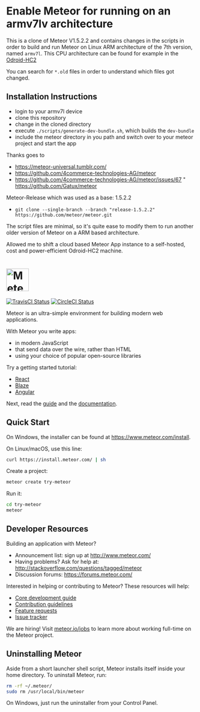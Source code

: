 # Enable Meteor for running on an armv7lv architecture

This is a clone of Meteor V1.5.2.2 and contains changes in the scripts in order to build and run Meteor on Linux ARM architecture of the 7th version, named `armv7l`. This CPU architecture can be found for example in the [Odroid-HC2](https://www.hardkernel.com/shop/odroid-hc2-home-cloud-two/)

You can search for `*.old` files in order to understand which files got changed.

## Installation Instructions

* login to your armv7l device
* clone this repository
* change in the cloned directory
* execute `./scripts/generate-dev-bundle.sh`, which builds the `dev-bundle`
* include the meteor directory in you path and switch over to your meteor project and start the app

Thanks goes to
* https://meteor-universal.tumblr.com/
* https://github.com/4commerce-technologies-AG/meteor
* https://github.com/4commerce-technologies-AG/meteor/issues/67
" https://github.com/Gatux/meteor

Meteor-Release which was used as a base: 1.5.2.2

* `git clone --single-branch --branch "release-1.5.2.2" https://github.com/meteor/meteor.git`

The script files are minimal, so it's quite ease to modify them to run another older version of Meteor on a ARM based architecture.

Allowed me to shift a cloud based Meteor App instance to a self-hosted, cost and power-efficient Odroid-HC2 machine. 


# <a href='https://www.meteor.com'><img src='https://user-images.githubusercontent.com/841294/26841702-0902bbee-4af3-11e7-9805-0618da66a246.png' height='60' alt='Meteor'></a>

[![TravisCI Status](https://travis-ci.org/meteor/meteor.svg?branch=devel)](https://travis-ci.org/meteor/meteor)
[![CircleCI Status](https://circleci.com/gh/meteor/meteor/tree/devel.svg?style=shield&circle-token=c2d3c041506bd493ef3795ffa4448684cfce97b8)](https://circleci.com/gh/meteor/meteor/tree/devel)

Meteor is an ultra-simple environment for building modern web
applications.

With Meteor you write apps:

* in modern JavaScript
* that send data over the wire, rather than HTML
* using your choice of popular open-source libraries

Try a getting started tutorial:
 * [React](https://www.meteor.com/tutorials/react/creating-an-app)
 * [Blaze](https://www.meteor.com/tutorials/blaze/creating-an-app)
 * [Angular](https://www.meteor.com/tutorials/angular/creating-an-app)

Next, read the [guide](https://guide.meteor.com) and the [documentation](https://docs.meteor.com/).

## Quick Start

On Windows, the installer can be found at https://www.meteor.com/install.

On Linux/macOS, use this line:

```bash
curl https://install.meteor.com/ | sh
```

Create a project:

```bash
meteor create try-meteor
```

Run it:

```bash
cd try-meteor
meteor
```

## Developer Resources

Building an application with Meteor?

* Announcement list: sign up at http://www.meteor.com/
* Having problems? Ask for help at: http://stackoverflow.com/questions/tagged/meteor
* Discussion forums: https://forums.meteor.com/

Interested in helping or contributing to Meteor?  These resources will help:

* [Core development guide](Development.md)
* [Contribution guidelines](Contributing.md)
* [Feature requests](https://github.com/meteor/meteor-feature-requests/)
* [Issue tracker](https://github.com/meteor/meteor/issues)

We are hiring!  Visit [meteor.io/jobs](https://www.meteor.io/jobs/) to
learn more about working full-time on the Meteor project.

## Uninstalling Meteor

Aside from a short launcher shell script, Meteor installs itself inside your
home directory. To uninstall Meteor, run:

```bash
rm -rf ~/.meteor/
sudo rm /usr/local/bin/meteor
```

On Windows, just run the uninstaller from your Control Panel.
